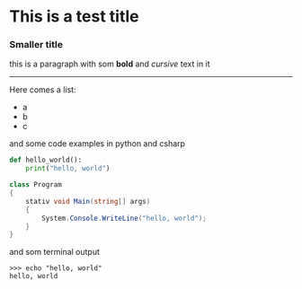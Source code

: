 # This is a test title

### Smaller title

this is a paragraph with som **bold** and _cursive_ text in it

___

Here comes a list:
- a
- b
- c

and some code examples in python and csharp

```python
def hello_world():
    print("hello, world")
```

```csharp
class Program
{
    stativ void Main(string[] args)
    {
        System.Console.WriteLine("hello, world");
    }
}
```

and som terminal output
```terminal
>>> echo "hello, world"
hello, world
```
